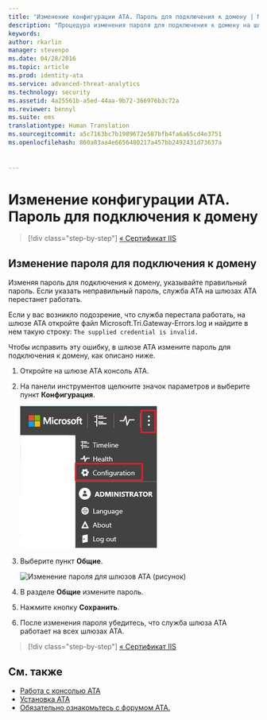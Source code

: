 ```yaml
---
title: "Изменение конфигурации ATA. Пароль для подключения к домену | Microsoft ATA"
description: "Процедура изменения пароля для подключения к домену на шлюзе ATA."
keywords: 
author: rkarlin
manager: stevenpo
ms.date: 04/28/2016
ms.topic: article
ms.prod: identity-ata
ms.service: advanced-threat-analytics
ms.technology: security
ms.assetid: 4a25561b-a5ed-44aa-9b72-366976b3c72a
ms.reviewer: bennyl
ms.suite: ems
translationtype: Human Translation
ms.sourcegitcommit: a5c7163bc7b1989672e587bfb4fa6a65cd4e3751
ms.openlocfilehash: 860a83aa4e6656480217a457bb2492431d73637a


---
```


# Изменение конфигурации ATA. Пароль для подключения к домену

>[!div class="step-by-step"]
[« Сертификат IIS](modifying-ata-config-iiscert.md)


## Изменение пароля для подключения к домену
Изменяя пароль для подключения к домену, указывайте правильный пароль. Если указать неправильный пароль, служба ATA на шлюзах ATA перестанет работать.

Если у вас возникло подозрение, что служба перестала работать, на шлюзе ATA откройте файл Microsoft.Tri.Gateway-Errors.log и найдите в нем такую строку:
`The supplied credential is invalid.`

Чтобы исправить эту ошибку, в шлюзе ATA измените пароль для подключения к домену, как описано ниже.

1.  Откройте на шлюзе ATA консоль ATA.

2.  На панели инструментов щелкните значок параметров и выберите пункт **Конфигурация**.

    ![Значок параметров конфигурации ATA](media/ATA-config-icon.JPG)

3.  Выберите пункт **Общие**.

    ![Изменение пароля для шлюзов ATA (рисунок)](media/ATA-GW-change-DC-password.JPG)

4.  В разделе **Общие** измените пароль.

5.  Нажмите кнопку **Сохранить**.

6.  После изменения пароля убедитесь, что служба шлюза ATA работает на всех шлюзах ATA.

>[!div class="step-by-step"]
[« Сертификат IIS](modifying-ata-config-iiscert.md)

## См. также
- [Работа с консолью ATA](working-with-ata-console.md)
- [Установка ATA](install-ata.md)
- [Обязательно ознакомьтесь с форумом ATA.](https://social.technet.microsoft.com/Forums/security/home?forum=mata)



<!--HONumber=Jul16_HO3-->


